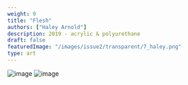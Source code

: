 ```yaml
---
weight: 9
title: "Flesh"
authors: ["Haley Arnold"]
description: 2019 - acrylic & polyurethane
draft: false
featuredImage: "/images/issue2/transparent/7_haley.png"
type: art
---
```


![image](/images/issue2/7_haley1.jpg#issues)
![image](/images/issue2/7_haley2.jpg#issues)
